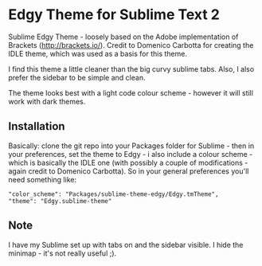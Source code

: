 Edgy Theme for Sublime Text 2
=============================
Sublime Edgy Theme - loosely based on the Adobe implementation of Brackets (http://brackets.io/).
Credit to Domenico Carbotta for creating the IDLE theme, which was used as a basis for this theme.

I find this theme a little cleaner than the big curvy sublime tabs. Also, I also prefer the sidebar to be simple and clean.

The theme looks best with a light code colour scheme - however it will still work with dark themes.

Installation
------------
Basically: clone the git repo into your Packages folder for Sublime - then in your preferences, set the theme to Edgy - i also include a colour scheme - which is basically the IDLE one (with possibly a couple of modifications - again credit to Domenico Carbotta). So in your general preferences you'll need something like:

	"color_scheme": "Packages/sublime-theme-edgy/Edgy.tmTheme",
	"theme": "Edgy.sublime-theme"

Note 
-----
I have my Sublime set up with tabs on and the sidebar visible. I hide the minimap - it's not really useful ;).